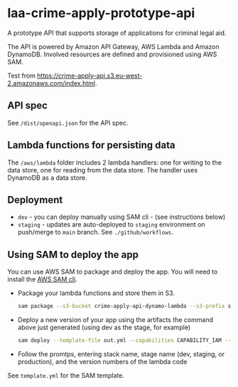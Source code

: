# laa-crime-apply-prototype-api

A prototype API that supports storage of applications for criminal legal aid.

The API is powered by Amazon API Gateway, AWS Lambda and Amazon DynamoDB. Involved resources are defined and provisioned using AWS SAM.

Test from https://crime-apply-api.s3.eu-west-2.amazonaws.com/index.html.

## API spec

See `/dist/openapi.json` for the API spec.

## Lambda functions for persisting data

The `/aws/lambda` folder includes 2 lambda handlers: one for writing to the data store, one for reading from the data store. The handler uses DynamoDB as a data store.

## Deployment

* `dev` - you can deploy manually using SAM cli - (see instructions below)
* `staging` - updates are auto-deployed to `staging` environment on push/merge to `main` branch. See `./github/workflows`.

## Using SAM to deploy the app

You can use AWS SAM to package and deploy the app. You will need to install the [AWS SAM cli](https://docs.aws.amazon.com/serverless-application-model/latest/developerguide/serverless-sam-cli-install.html).

* Package your lambda functions and store them in S3.

  ```sh
  sam package --s3-bucket crime-apply-api-dynamo-lambda --s3-prefix sam --output-template-file out.yml
  ```

* Deploy a new version of your app using the artifacts the command above just generated (using dev as the stage, for example)

  ```sh
  sam deploy --template-file out.yml --capabilities CAPABILITY_IAM --guided
  ```
- Follow the promtps, entering stack name, stage name (dev, staging, or production), and the version numbers of the lambda code

See `template.yml` for the SAM template.
